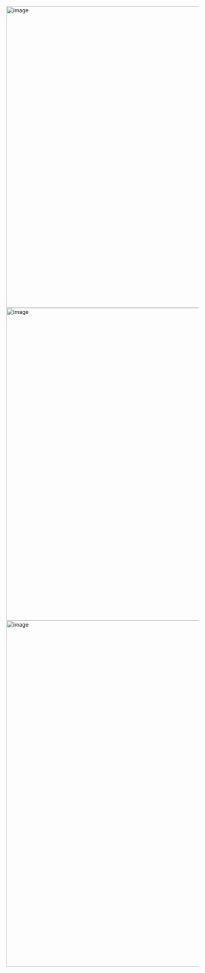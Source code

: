 <img width="1766" height="790" alt="image" src="https://github.com/user-attachments/assets/15d58b5b-d083-46f1-8f59-363f7df60ed1" />
<img width="1805" height="819" alt="image" src="https://github.com/user-attachments/assets/9cc52552-f575-4356-826b-9a80664be88f" />
<img width="1818" height="907" alt="image" src="https://github.com/user-attachments/assets/7cfbfc3e-e910-442d-ab4e-56f30c1d663e" />
